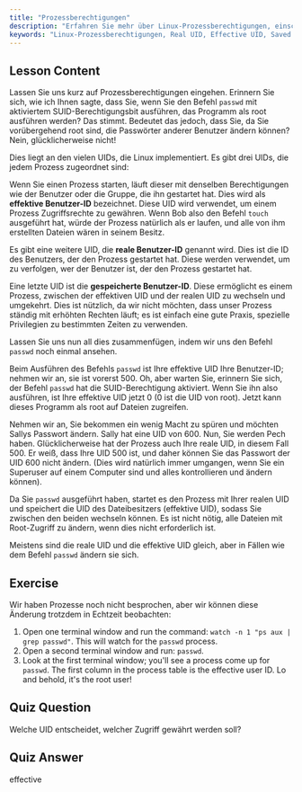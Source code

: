 ```yaml
---
title: "Prozessberechtigungen"
description: "Erfahren Sie mehr über Linux-Prozessberechtigungen, einschließlich Real-, Effective- und Saved-User-IDs. Verstehen Sie, wie UIDs die Sicherheit und Befehlsausführung beeinflussen. Beginnen Sie noch heute mit dem Lernen!"
keywords: "Linux-Prozessberechtigungen, Real UID, Effective UID, Saved UID, Linux-Sicherheit, passwd-Befehl, Linux-Tutorial, Linux für Anfänger"
---
```


## Lesson Content

Lassen Sie uns kurz auf Prozessberechtigungen eingehen. Erinnern Sie sich, wie ich Ihnen sagte, dass Sie, wenn Sie den Befehl `passwd` mit aktiviertem SUID-Berechtigungsbit ausführen, das Programm als root ausführen werden? Das stimmt. Bedeutet das jedoch, dass Sie, da Sie vorübergehend root sind, die Passwörter anderer Benutzer ändern können? Nein, glücklicherweise nicht!

Dies liegt an den vielen UIDs, die Linux implementiert. Es gibt drei UIDs, die jedem Prozess zugeordnet sind:

Wenn Sie einen Prozess starten, läuft dieser mit denselben Berechtigungen wie der Benutzer oder die Gruppe, die ihn gestartet hat. Dies wird als **effektive Benutzer-ID** bezeichnet. Diese UID wird verwendet, um einem Prozess Zugriffsrechte zu gewähren. Wenn Bob also den Befehl `touch` ausgeführt hat, würde der Prozess natürlich als er laufen, und alle von ihm erstellten Dateien wären in seinem Besitz.

Es gibt eine weitere UID, die **reale Benutzer-ID** genannt wird. Dies ist die ID des Benutzers, der den Prozess gestartet hat. Diese werden verwendet, um zu verfolgen, wer der Benutzer ist, der den Prozess gestartet hat.

Eine letzte UID ist die **gespeicherte Benutzer-ID**. Diese ermöglicht es einem Prozess, zwischen der effektiven UID und der realen UID zu wechseln und umgekehrt. Dies ist nützlich, da wir nicht möchten, dass unser Prozess ständig mit erhöhten Rechten läuft; es ist einfach eine gute Praxis, spezielle Privilegien zu bestimmten Zeiten zu verwenden.

Lassen Sie uns nun all dies zusammenfügen, indem wir uns den Befehl `passwd` noch einmal ansehen.

Beim Ausführen des Befehls `passwd` ist Ihre effektive UID Ihre Benutzer-ID; nehmen wir an, sie ist vorerst 500. Oh, aber warten Sie, erinnern Sie sich, der Befehl `passwd` hat die SUID-Berechtigung aktiviert. Wenn Sie ihn also ausführen, ist Ihre effektive UID jetzt 0 (0 ist die UID von root). Jetzt kann dieses Programm als root auf Dateien zugreifen.

Nehmen wir an, Sie bekommen ein wenig Macht zu spüren und möchten Sallys Passwort ändern. Sally hat eine UID von 600. Nun, Sie werden Pech haben. Glücklicherweise hat der Prozess auch Ihre reale UID, in diesem Fall 500. Er weiß, dass Ihre UID 500 ist, und daher können Sie das Passwort der UID 600 nicht ändern. (Dies wird natürlich immer umgangen, wenn Sie ein Superuser auf einem Computer sind und alles kontrollieren und ändern können).

Da Sie `passwd` ausgeführt haben, startet es den Prozess mit Ihrer realen UID und speichert die UID des Dateibesitzers (effektive UID), sodass Sie zwischen den beiden wechseln können. Es ist nicht nötig, alle Dateien mit Root-Zugriff zu ändern, wenn dies nicht erforderlich ist.

Meistens sind die reale UID und die effektive UID gleich, aber in Fällen wie dem Befehl `passwd` ändern sie sich.

## Exercise

Wir haben Prozesse noch nicht besprochen, aber wir können diese Änderung trotzdem in Echtzeit beobachten:

1. Open one terminal window and run the command: `watch -n 1 "ps aux | grep passwd"`. This will watch for the `passwd` process.
2. Open a second terminal window and run: `passwd`.
3. Look at the first terminal window; you'll see a process come up for `passwd`. The first column in the process table is the effective user ID. Lo and behold, it's the root user!

## Quiz Question

Welche UID entscheidet, welcher Zugriff gewährt werden soll?

## Quiz Answer

effective
